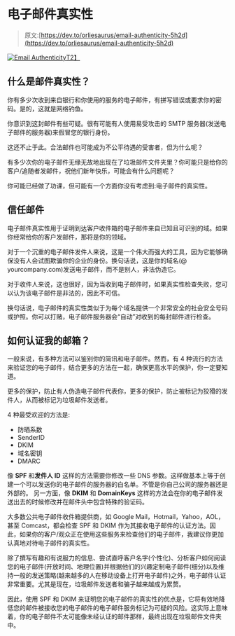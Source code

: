 # 电子邮件真实性

> 原文:[https://dev.to/orliesaurus/email-authenticity-5h2d](https://dev.to/orliesaurus/email-authenticity-5h2d)

[![Email Authenticity](../Images/01f9b6b6bc9f7532b26b78d52fca54c0.png)T2】](https://res.cloudinary.com/practicaldev/image/fetch/s--KND4mPSV--/c_limit%2Cf_auto%2Cfl_progressive%2Cq_auto%2Cw_880/https://i.imgur.com/rkY895L.png)

## 什么是邮件真实性？

你有多少次收到来自银行和你使用的服务的电子邮件，有拼写错误或要求你的密码。是的，这就是网络钓鱼。

你意识到这封邮件有些可疑。很有可能有人使用易受攻击的 SMTP 服务器(发送电子邮件的服务器)来假冒您的银行身份。

这还不止于此。合法邮件也可能成为不公平待遇的受害者，但为什么呢？

有多少次你的电子邮件无缘无故地出现在了垃圾邮件文件夹里？你可能只是给你的客户/追随者发邮件，祝他们新年快乐，可能会有什么问题呢？

你可能已经做了功课，但可能有一个方面你没有考虑到:电子邮件的真实性。

## 信任邮件

电子邮件真实性用于证明到达客户收件箱的电子邮件来自已知且可识别的域。如果你经常给你的客户发邮件，那将是你的领域。

对于一个沉重的电子邮件发件人来说，这是一个伟大而强大的工具，因为它能够确保没有人会试图欺骗你的企业的身份。换句话说，这是你的域名(@ yourcompany.com)发送电子邮件，而不是别人，非法伪造它。

对于收件人来说，这也很好，因为当收到电子邮件时，如果真实性检查失败，您可以认为该电子邮件是非法的，因此不可信。

换句话说，电子邮件的真实性类似于为每个域名提供一个非常安全的社会安全号码或护照。你可以打赌，电子邮件服务器会“自动”对收到的每封邮件进行检查。

## 如何认证我的邮箱？

一般来说，有多种方法可以鉴别你的简讯和电子邮件。然而，有 4 种流行的方法来验证您的电子邮件，结合更多的方法在一起，确保更高水平的保护，你一定要知道。

更多的保护，防止有人伪造电子邮件代表你，更多的保护，防止被标记为狡猾的发件人，从而被标记为垃圾邮件发送者。

4 种最受欢迎的方法是:

*   防晒系数
*   SenderID
*   DKIM
*   域名密钥
*   DMARC

像 **SPF** 和**发件人 ID** 这样的方法需要你修改一些 DNS 参数。这样做基本上等于创建一个可以发送你的电子邮件的服务器的白名单。不管是你自己公司的服务器还是外部的。
另一方面，像 **DKIM** 和 **DomainKeys** 这样的方法会在你的电子邮件发送出去的时候修改并在邮件头中包含特殊的验证码。

大多数公共电子邮件收件箱提供商，如 Google Mail，Hotmail，Yahoo，AOL，甚至 Comcast，都会检查 SPF 和 DKIM 作为其接收电子邮件的认证方法。因此，如果你的客户/观众正在使用这些服务来检查他们的电子邮件，我建议你更加认真地对待电子邮件的真实性。

除了撰写有趣和有说服力的信息、尝试直呼客户名字(个性化)、分析客户如何阅读您的电子邮件(开放时间、地理位置)并根据他们的兴趣定制电子邮件(细分)以及维持一般的发送策略(越来越多的人在移动设备上打开电子邮件)之外，电子邮件认证非常重要。尤其是现在，垃圾邮件发送者和骗子越来越成为累赘。

因此，使用 SPF 和 DKIM 来证明您的电子邮件的真实性的优点是，它将有效地降低您的邮件被接收您的电子邮件的电子邮件服务标记为可疑的风险。这实际上意味着，你的电子邮件不太可能像未经认证的邮件那样，最终出现在垃圾邮件文件夹中。